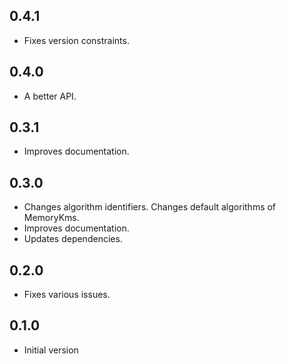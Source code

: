 ## 0.4.1
  * Fixes version constraints.

## 0.4.0
  * A better API.

## 0.3.1
  * Improves documentation.

## 0.3.0
  * Changes algorithm identifiers. Changes default algorithms of MemoryKms.
  * Improves documentation.
  * Updates dependencies.

## 0.2.0
  * Fixes various issues.

## 0.1.0
  * Initial version